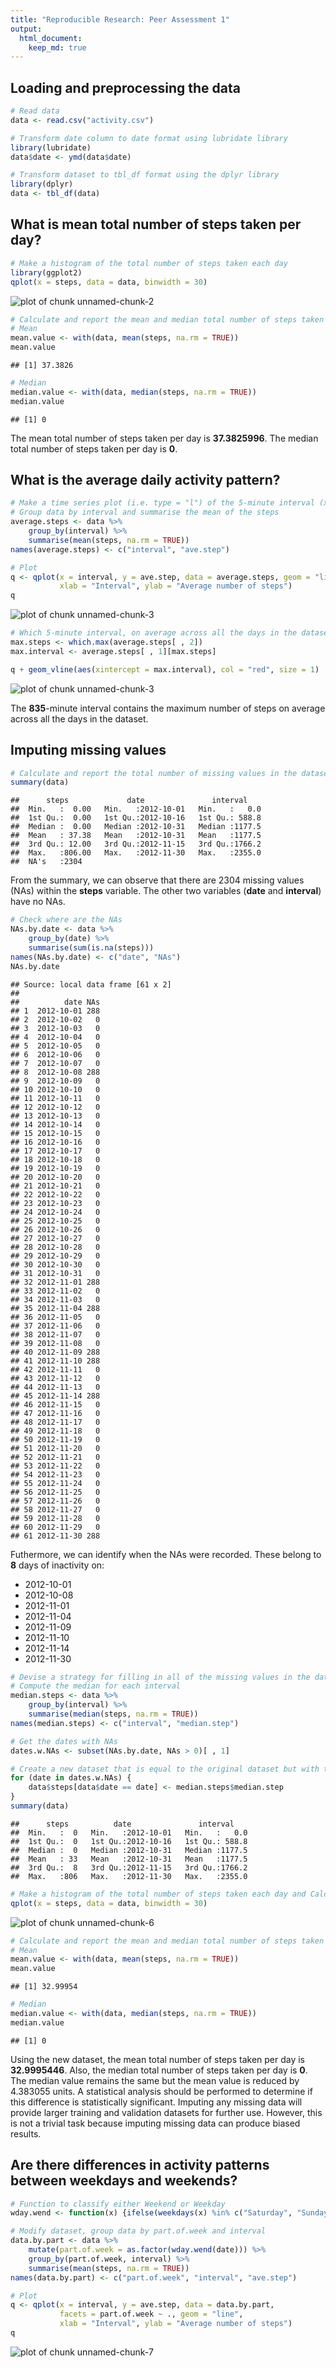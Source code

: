 ```yaml
---
title: "Reproducible Research: Peer Assessment 1"
output: 
  html_document:
    keep_md: true
---
```



## Loading and preprocessing the data

```r
# Read data
data <- read.csv("activity.csv")

# Transform date column to date format using lubridate library
library(lubridate)
data$date <- ymd(data$date)

# Transform dataset to tbl_df format using the dplyr library
library(dplyr)
data <- tbl_df(data)
```

## What is mean total number of steps taken per day?

```r
# Make a histogram of the total number of steps taken each day
library(ggplot2)
qplot(x = steps, data = data, binwidth = 30)
```

![plot of chunk unnamed-chunk-2](figure/unnamed-chunk-2-1.png) 

```r
# Calculate and report the mean and median total number of steps taken per day
# Mean
mean.value <- with(data, mean(steps, na.rm = TRUE))
mean.value
```

```
## [1] 37.3826
```

```r
# Median
median.value <- with(data, median(steps, na.rm = TRUE))
median.value
```

```
## [1] 0
```

The mean total number of steps taken per day is **37.3825996**.
The median total number of steps taken per day is **0**.

## What is the average daily activity pattern?

```r
# Make a time series plot (i.e. type = "l") of the 5-minute interval (x-axis) and the average number of steps taken, averaged across all days (y-axis)
# Group data by interval and summarise the mean of the steps
average.steps <- data %>%
    group_by(interval) %>%
    summarise(mean(steps, na.rm = TRUE))
names(average.steps) <- c("interval", "ave.step")

# Plot
q <- qplot(x = interval, y = ave.step, data = average.steps, geom = "line",
           xlab = "Interval", ylab = "Average number of steps")
q
```

![plot of chunk unnamed-chunk-3](figure/unnamed-chunk-3-1.png) 

```r
# Which 5-minute interval, on average across all the days in the dataset, contains the maximum number of steps?
max.steps <- which.max(average.steps[ , 2])
max.interval <- average.steps[ , 1][max.steps]

q + geom_vline(aes(xintercept = max.interval), col = "red", size = 1)
```

![plot of chunk unnamed-chunk-3](figure/unnamed-chunk-3-2.png) 

The **835**-minute interval contains the maximum number of steps on average across all the days in the dataset.

## Imputing missing values

```r
# Calculate and report the total number of missing values in the dataset (i.e. the total number of rows with NAs)
summary(data)
```

```
##      steps             date               interval     
##  Min.   :  0.00   Min.   :2012-10-01   Min.   :   0.0  
##  1st Qu.:  0.00   1st Qu.:2012-10-16   1st Qu.: 588.8  
##  Median :  0.00   Median :2012-10-31   Median :1177.5  
##  Mean   : 37.38   Mean   :2012-10-31   Mean   :1177.5  
##  3rd Qu.: 12.00   3rd Qu.:2012-11-15   3rd Qu.:1766.2  
##  Max.   :806.00   Max.   :2012-11-30   Max.   :2355.0  
##  NA's   :2304
```

From the summary, we can observe that there are 2304 missing values (NAs) within the **steps** variable. The other two variables (**date** and **interval**) have no NAs.


```r
# Check where are the NAs
NAs.by.date <- data %>%
    group_by(date) %>%
    summarise(sum(is.na(steps)))
names(NAs.by.date) <- c("date", "NAs")
NAs.by.date
```

```
## Source: local data frame [61 x 2]
## 
##          date NAs
## 1  2012-10-01 288
## 2  2012-10-02   0
## 3  2012-10-03   0
## 4  2012-10-04   0
## 5  2012-10-05   0
## 6  2012-10-06   0
## 7  2012-10-07   0
## 8  2012-10-08 288
## 9  2012-10-09   0
## 10 2012-10-10   0
## 11 2012-10-11   0
## 12 2012-10-12   0
## 13 2012-10-13   0
## 14 2012-10-14   0
## 15 2012-10-15   0
## 16 2012-10-16   0
## 17 2012-10-17   0
## 18 2012-10-18   0
## 19 2012-10-19   0
## 20 2012-10-20   0
## 21 2012-10-21   0
## 22 2012-10-22   0
## 23 2012-10-23   0
## 24 2012-10-24   0
## 25 2012-10-25   0
## 26 2012-10-26   0
## 27 2012-10-27   0
## 28 2012-10-28   0
## 29 2012-10-29   0
## 30 2012-10-30   0
## 31 2012-10-31   0
## 32 2012-11-01 288
## 33 2012-11-02   0
## 34 2012-11-03   0
## 35 2012-11-04 288
## 36 2012-11-05   0
## 37 2012-11-06   0
## 38 2012-11-07   0
## 39 2012-11-08   0
## 40 2012-11-09 288
## 41 2012-11-10 288
## 42 2012-11-11   0
## 43 2012-11-12   0
## 44 2012-11-13   0
## 45 2012-11-14 288
## 46 2012-11-15   0
## 47 2012-11-16   0
## 48 2012-11-17   0
## 49 2012-11-18   0
## 50 2012-11-19   0
## 51 2012-11-20   0
## 52 2012-11-21   0
## 53 2012-11-22   0
## 54 2012-11-23   0
## 55 2012-11-24   0
## 56 2012-11-25   0
## 57 2012-11-26   0
## 58 2012-11-27   0
## 59 2012-11-28   0
## 60 2012-11-29   0
## 61 2012-11-30 288
```

Futhermore, we can identify when the NAs were recorded. These belong to **8** days of inactivity on:

+ 2012-10-01
+ 2012-10-08
+ 2012-11-01
+ 2012-11-04
+ 2012-11-09
+ 2012-11-10
+ 2012-11-14
+ 2012-11-30


```r
# Devise a strategy for filling in all of the missing values in the dataset. The strategy that is followed is to substitute the NAs with the median for a particular 5-minute interval.
# Compute the median for each interval
median.steps <- data %>%
    group_by(interval) %>%
    summarise(median(steps, na.rm = TRUE))
names(median.steps) <- c("interval", "median.step")

# Get the dates with NAs
dates.w.NAs <- subset(NAs.by.date, NAs > 0)[ , 1]

# Create a new dataset that is equal to the original dataset but with the missing data filled in.
for (date in dates.w.NAs) {
    data$steps[data$date == date] <- median.steps$median.step
}
summary(data)
```

```
##      steps          date               interval     
##  Min.   :  0   Min.   :2012-10-01   Min.   :   0.0  
##  1st Qu.:  0   1st Qu.:2012-10-16   1st Qu.: 588.8  
##  Median :  0   Median :2012-10-31   Median :1177.5  
##  Mean   : 33   Mean   :2012-10-31   Mean   :1177.5  
##  3rd Qu.:  8   3rd Qu.:2012-11-15   3rd Qu.:1766.2  
##  Max.   :806   Max.   :2012-11-30   Max.   :2355.0
```

```r
# Make a histogram of the total number of steps taken each day and Calculate and report the mean and median total number of steps taken per day. Do these values differ from the estimates from the first part of the assignment? What is the impact of imputing missing data on the estimates of the total daily number of steps?
qplot(x = steps, data = data, binwidth = 30)
```

![plot of chunk unnamed-chunk-6](figure/unnamed-chunk-6-1.png) 

```r
# Calculate and report the mean and median total number of steps taken per day
# Mean
mean.value <- with(data, mean(steps, na.rm = TRUE))
mean.value
```

```
## [1] 32.99954
```

```r
# Median
median.value <- with(data, median(steps, na.rm = TRUE))
median.value
```

```
## [1] 0
```

Using the new dataset, the mean total number of steps taken per day is **32.9995446**. Also, the median total number of steps taken per day is **0**. The median value remains the same but the mean value is reduced by 4.383055 units. A statistical analysis should be performed to determine if this difference is statistically significant. Imputing any missing data will provide 
larger training and validation datasets for further use. However, this is not a trivial task because imputing missing data can produce biased results.

## Are there differences in activity patterns between weekdays and weekends?

```r
# Function to classify either Weekend or Weekday
wday.wend <- function(x) {ifelse(weekdays(x) %in% c("Saturday", "Sunday"), "Weekend", "Weekday")}

# Modify dataset, group data by part.of.week and interval
data.by.part <- data %>%
    mutate(part.of.week = as.factor(wday.wend(date))) %>%
    group_by(part.of.week, interval) %>%
    summarise(mean(steps, na.rm = TRUE))
names(data.by.part) <- c("part.of.week", "interval", "ave.step")

# Plot
q <- qplot(x = interval, y = ave.step, data = data.by.part,
           facets = part.of.week ~ ., geom = "line",
           xlab = "Interval", ylab = "Average number of steps")
q
```

![plot of chunk unnamed-chunk-7](figure/unnamed-chunk-7-1.png) 

